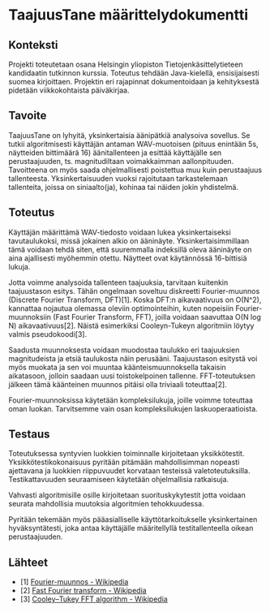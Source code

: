 # TaajuusTane määrittelydokumentti
## Konteksti
Projekti toteutetaan osana Helsingin yliopiston Tietojenkäsittelytieteen kandidaatin tutkinnon kurssia. Toteutus tehdään Java-kielellä, ensisijaisesti suomea kirjoittaen. Projektin eri rajapinnat dokumentoidaan ja kehityksestä pidetään viikkokohtaista päiväkirjaa.

## Tavoite
TaajuusTane on lyhyitä, yksinkertaisia äänipätkiä analysoiva sovellus. Se tutkii algoritmisesti käyttäjän antaman WAV-muotoisen (pituus enintään 5s, näytteiden bittimäärä 16) äänitallenteen ja esittää käyttäjälle sen perustaajuuden, ts. magnitudiltaan voimakkaimman aallonpituuden. Tavoitteena on myös saada ohjelmallisesti poistettua muu kuin perustaajuus tallenteesta. Yksinkertaisuuden vuoksi rajoitutaan tarkastelemaan tallenteita, joissa on siniaalto(ja), kohinaa tai näiden jokin yhdistelmä.

## Toteutus
Käyttäjän määrittämä WAV-tiedosto voidaan lukea yksinkertaiseksi tavutaulukoksi, missä jokainen alkio on ääninäyte. Yksinkertaisimmillaan tämä voidaan tehdä siten, että suuremmalla indeksillä oleva ääninäyte on aina ajallisesti myöhemmin otettu. Näytteet ovat käytännössä 16-bittisiä lukuja.

Jotta voimme analysoida tallenteen taajuuksia, tarvitaan kuitenkin taajuustason esitys. Tähän ongelmaan soveltuu diskreetti Fourier-muunnos (Discrete Fourier Transform, DFT)[1]. Koska DFT:n aikavaativuus on O(N^2), kannattaa nojautua olemassa oleviin optimointeihin, kuten nopeisiin Fourier-muunnoksiin (Fast Fourier Transform, FFT), joilla voidaan saavuttaa O(N log N) aikavaativuus[2]. Näistä esimerkiksi Cooleyn-Tukeyn algoritmiin löytyy valmis pseudokoodi[3].

Saadusta muunnoksesta voidaan muodostaa taulukko eri taajuuksien magnitudeista ja etsiä taulukosta näin perusääni. Taajuustason esitystä voi myös muokata ja sen voi muuntaa käänteismuunnoksella takaisin aikatasoon, jolloin saadaan uusi toistokelpoinen tallenne. FFT-toteutuksen jälkeen tämä käänteinen muunnos pitäisi olla triviaali toteuttaa[2].

Fourier-muunnoksissa käytetään kompleksilukuja, joille voimme toteuttaa oman luokan. Tarvitsemme vain osan kompleksilukujen laskuoperaatioista.

## Testaus
Toteutuksessa syntyvien luokkien toiminnalle kirjoitetaan yksikkötestit. Yksikkötestikokonaisuus pyritään pitämään mahdollisimman nopeasti ajettavana ja luokkien riippuvuudet korvataan testeissä valetoteutuksilla. Testikattavuuden seuraamiseen käytetään ohjelmallisia ratkaisuja.

Vahvasti algoritmisille osille kirjoitetaan suorituskykytestit jotta voidaan seurata mahdollisia muutoksia algoritmien tehokkuudessa.

Pyritään tekemään myös pääasialliselle käyttötarkoitukselle yksinkertainen hyväksyntätesti, joka antaa käyttäjälle määritellyllä testitallenteella oikean perustaajuuden.

## Lähteet
- [1] [Fourier-muunnos - Wikipedia](https://fi.wikipedia.org/wiki/Fourier-muunnos)
- [2] [Fast Fourier transform - Wikipedia](https://en.wikipedia.org/wiki/Fast_-Fourier_transform)
- [3] [Cooley–Tukey FFT algorithm - Wikipedia](https://en.wikipedia.org/wiki/Cooley%E2%80%93Tukey_FFT_algorithm)